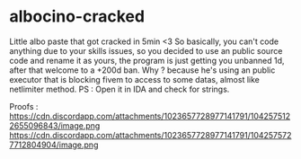 # albocino-cracked
Little albo paste that got cracked in 5min &lt;3
So basically, you can't code anything due to your skills issues, so you decided to use an public source code and rename it as yours, the program is just getting you unbanned 1d, after that welcome to a +200d ban. Why ? because he's using an public executor that is blocking fivem to access to some datas, almost like netlimiter method. 
PS : Open it in IDA and check for strings.

Proofs :
https://cdn.discordapp.com/attachments/1023657728977141791/1042575122655096843/image.png
https://cdn.discordapp.com/attachments/1023657728977141791/1042575727712804904/image.png
